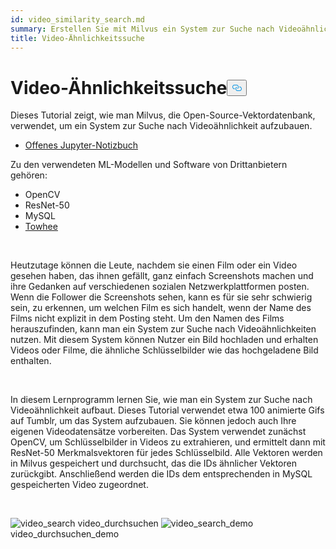 ```yaml
---
id: video_similarity_search.md
summary: Erstellen Sie mit Milvus ein System zur Suche nach Videoähnlichkeiten.
title: Video-Ähnlichkeitssuche
---
```

<h1 id="Video-Similarity-Search" class="common-anchor-header">Video-Ähnlichkeitssuche<button data-href="#Video-Similarity-Search" class="anchor-icon" translate="no">
      <svg translate="no"
        aria-hidden="true"
        focusable="false"
        height="20"
        version="1.1"
        viewBox="0 0 16 16"
        width="16"
      >
        <path
          fill="#0092E4"
          fill-rule="evenodd"
          d="M4 9h1v1H4c-1.5 0-3-1.69-3-3.5S2.55 3 4 3h4c1.45 0 3 1.69 3 3.5 0 1.41-.91 2.72-2 3.25V8.59c.58-.45 1-1.27 1-2.09C10 5.22 8.98 4 8 4H4c-.98 0-2 1.22-2 2.5S3 9 4 9zm9-3h-1v1h1c1 0 2 1.22 2 2.5S13.98 12 13 12H9c-.98 0-2-1.22-2-2.5 0-.83.42-1.64 1-2.09V6.25c-1.09.53-2 1.84-2 3.25C6 11.31 7.55 13 9 13h4c1.45 0 3-1.69 3-3.5S14.5 6 13 6z"
        ></path>
      </svg>
    </button></h1><p>Dieses Tutorial zeigt, wie man Milvus, die Open-Source-Vektordatenbank, verwendet, um ein System zur Suche nach Videoähnlichkeit aufzubauen.</p>
<ul>
<li><a href="https://github.com/towhee-io/examples/tree/main/video/reverse_video_search">Offenes Jupyter-Notizbuch</a></li>
</ul>
<p>Zu den verwendeten ML-Modellen und Software von Drittanbietern gehören:</p>
<ul>
<li>OpenCV</li>
<li>ResNet-50</li>
<li>MySQL</li>
<li><a href="https://towhee.io/">Towhee</a></li>
</ul>
<p><br/></p>
<p>Heutzutage können die Leute, nachdem sie einen Film oder ein Video gesehen haben, das ihnen gefällt, ganz einfach Screenshots machen und ihre Gedanken auf verschiedenen sozialen Netzwerkplattformen posten. Wenn die Follower die Screenshots sehen, kann es für sie sehr schwierig sein, zu erkennen, um welchen Film es sich handelt, wenn der Name des Films nicht explizit in dem Posting steht. Um den Namen des Films herauszufinden, kann man ein System zur Suche nach Videoähnlichkeiten nutzen. Mit diesem System können Nutzer ein Bild hochladen und erhalten Videos oder Filme, die ähnliche Schlüsselbilder wie das hochgeladene Bild enthalten.</p>
<p><br/></p>
<p>In diesem Lernprogramm lernen Sie, wie man ein System zur Suche nach Videoähnlichkeit aufbaut. Dieses Tutorial verwendet etwa 100 animierte Gifs auf Tumblr, um das System aufzubauen. Sie können jedoch auch Ihre eigenen Videodatensätze vorbereiten. Das System verwendet zunächst OpenCV, um Schlüsselbilder in Videos zu extrahieren, und ermittelt dann mit ResNet-50 Merkmalsvektoren für jedes Schlüsselbild. Alle Vektoren werden in Milvus gespeichert und durchsucht, das die IDs ähnlicher Vektoren zurückgibt. Anschließend werden die IDs dem entsprechenden in MySQL gespeicherten Video zugeordnet.</p>
<p><br/></p>
<p>
  
   <span class="img-wrapper"> <img translate="no" src="/docs/v2.6.x/assets/video_search.png" alt="video_search" class="doc-image" id="video_search" />
   </span> <span class="img-wrapper"> <span>video_durchsuchen</span> </span> <span class="img-wrapper"> <img translate="no" src="/docs/v2.6.x/assets/video_search_demo.gif" alt="video_search_demo" class="doc-image" id="video_search_demo" /><span>video_durchsuchen_demo</span> </span></p>
